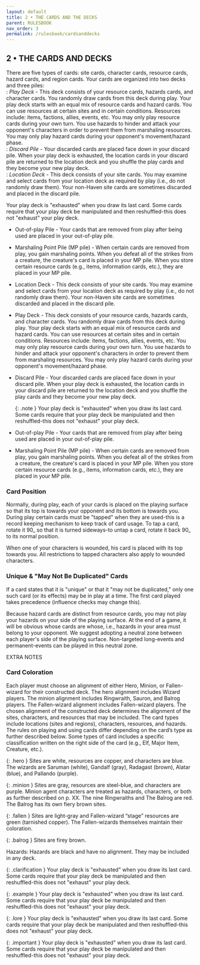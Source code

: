 ```yaml
---
layout: default
title: 2 • THE CARDS AND THE DECKS
parent: RULESBOOK
nav_order: 3
permalink: /rulesbook/cardsanddecks
---
```


## 2 • THE CARDS AND DECKS

There are five types of cards: site cards, character cards, resource cards, hazard cards, and region cards. Your cards are organized into two decks and three piles:  
: _Play  Deck_  -  This  deck consists of your resource cards,  hazards  cards,  and character cards. You randomly draw cards from this deck during play. Your  play deck starts with an equal mix of resource cards and hazard cards. You  can  use resources at certain sites and in certain conditions.  Resources include:  items,  factions, allies, events, etc. You  may  only  play  resource cards  during  your  own  turn.  You use hazards  to  hinder  and  attack  your opponent's  characters in order to prevent them from marshaling resources. You may only play hazard cards during your opponent's movement/hazard phase.  
: _Discard Pile_ - Your discarded cards are placed face down in your discard  pile. When your play deck is exhausted, the location cards in your discard pile  are returned  to the location deck and you shuffle the play cards and they become your new play deck.  
: _Location  Deck_  -  This deck consists of your site cards. You  may  examine  and select  cards  from  your  location deck as required  by  play  (i.e.,  do  not randomly  draw  them).  Your non-Haven site cards are sometimes  discarded  and placed in the discard pile.  
    
Your play deck is "exhausted" when you draw its last card. Some cards require that your play deck be manipulated and then reshuffled-this does not "exhaust" your play deck.
 * Out-of-play Pile - Your cards that are removed from play after being  used  are placed in your out-of-play pile.
 * Marshaling  Point  Pile (MP pile) - When certain cards are removed  from  play, you  gain  marshaling  points. When you defeat  all  of  the  strikes  from  a creature,  the  creature's card is placed in your  MP  pile.  When  you  store certain  resource  cards  (e.g., items, information  cards,  etc.),  they  are placed in your MP pile.  

* Location  Deck  -  This deck consists of your site cards. You  may  examine  and select  cards  from  your  location deck as required  by  play  (i.e.,  do  not randomly  draw  them).  Your non-Haven site cards are sometimes  discarded  and placed in the discard pile.
* Play  Deck  -  This  deck consists of your resource cards,  hazards  cards,  and character cards. You randomly draw cards from this deck during play. Your  play deck starts with an equal mix of resource cards and hazard cards. You  can  use resources at certain sites and in certain conditions.  Resources include:  items,  factions, allies, events, etc. You  may  only  play  resource cards  during  your  own  turn.  You use hazards  to  hinder  and  attack  your opponent's  characters in order to prevent them from marshaling resources. You may only play hazard cards during your opponent's movement/hazard phase.
 * Discard Pile - Your discarded cards are placed face down in your discard  pile. When your play deck is exhausted, the location cards in your discard pile  are returned  to the location deck and you shuffle the play cards and they become your new play deck. 
    
    {: .note } 
Your play deck is "exhausted" when you draw its last card. Some cards require that your play deck be manipulated and then reshuffled-this does not "exhaust" your play deck.
 * Out-of-play Pile - Your cards that are removed from play after being  used  are placed in your out-of-play pile.
 * Marshaling  Point  Pile (MP pile) - When certain cards are removed  from  play, you  gain  marshaling  points. When you defeat  all  of  the  strikes  from  a creature,  the  creature's card is placed in your  MP  pile.  When  you  store certain  resource  cards  (e.g., items, information  cards,  etc.),  they  are placed in your MP pile.  
  
### Card Position
 Normally,  during play, each of your cards is placed on the playing surface  so that its top is towards your opponent and its bottom is towards you. During play certain  cards  must  be "tapped" when they are used-this is  a  record  keeping mechanism to keep track of card usage. To tap a card, rotate it 90_ so  that  it is turned sideways-to untap a card, rotate it back 90_ to its normal position.

 When  one  of  your  characters is wounded, his card is  placed  with  its  top towards  you.  All  restrictions  to tapped characters  also  apply  to  wounded characters.

### Unique & "May Not Be Duplicated" Cards  
If  a  card states that it is "unique" or that it "may not be duplicated," only one  such card (or its effects) may be in play at a time. The first card  played takes precedence (influence checks may change this).
                                       
 Because  hazard cards are distinct from resource cards, you may not  play  your hazards  on your side of the playing surface. At the end of a game, it  will  be obvious  whose cards are whose, i.e., hazards in your area must belong  to  your opponent. We suggest adopting a neutral zone between each player's side  of  the playing surface. Non-targeted long-events and permanent-events can be played  in this neutral zone.
 
 EXTRA NOTES
 
### Card Coloration
Each player must choose an alignment of either Hero, Minion, or Fallen-wizard for their constructed deck. The hero alignment includes Wizard players. The minion alignment includes Ringwraith, Sauron, and Balrog players. The Fallen-wizard alignment includes Fallen-wizard players. The chosen alignment of the constructed deck determines the alignment of the sites, characters, and resources that may be included. 
The card types include locations (sites and regions), characters, resources, and hazards. The rules on playing and using cards differ depending on the card’s type as further described below. Some types of card includes a specific classification written on the right side of the card (e.g., Elf, Major Item, Creature, etc.).

{: .hero }
Sites are white, resources are copper, and characters are blue. The wizards are Saruman (white), Gandalf (gray), Radagast (brown), Alatar (blue), and Pallando (purple).

{: .minion }
Sites are gray, resources are steel-blue, and characters are purple. Minion agent characters are treated as hazards, characters, or both as further described on p. XX.  The nine Ringwraiths and The Balrog are red. The Balrog has its own fiery brown sites.

{: .fallen }
Sites are light-gray and Fallen-wizard “stage” resources are green (tarnished copper). The Fallen-wizards themselves maintain their coloration.

{: .balrog }
Sites are firey brown.

Hazards: Hazards are black and have no alignment. They may be included in any deck. 


{: .clarification } 
Your play deck is "exhausted" when you draw its last card. Some cards require  that  your  play deck be manipulated and then reshuffled-this does not "exhaust" your play deck.

{: .example } 
Your play deck is "exhausted" when you draw its last card. Some cards require  that  your  play deck be manipulated and then reshuffled-this does not "exhaust" your play deck.

{: .lore } 
Your play deck is "exhausted" when you draw its last card. Some cards require  that  your  play deck be manipulated and then reshuffled-this does not "exhaust" your play deck.

{: .important } 
Your play deck is "exhausted" when you draw its last card. Some cards require  that  your  play deck be manipulated and then reshuffled-this does not "exhaust" your play deck.

